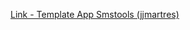 [Link - Template App Smstools (jjmartres)](https://github.com/jjmartres/Zabbix/tree/master/zbx-templates/zbx-smstools)
